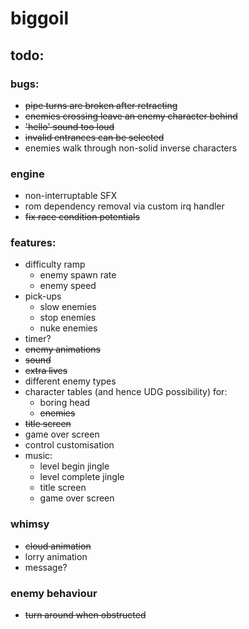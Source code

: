# biggoil

## todo:

### bugs:
* ~~pipe turns are broken after retracting~~
* ~~enemies crossing leave an enemy character behind~~
* ~~'hello' sound too loud~~
* ~~invalid entrances can be selected~~
* enemies walk through non-solid inverse characters

### engine
* non-interruptable SFX
* rom dependency removal via custom irq handler
* ~~fix race condition potentials~~

### features:
* difficulty ramp
  * enemy spawn rate
  * enemy speed
* pick-ups
  * slow enemies
  * stop enemies
  * nuke enemies
* timer?
* ~~enemy animations~~
* ~~sound~~
* ~~extra lives~~
* different enemy types
* character tables (and hence UDG possibility) for:
  * boring head
  * ~~enemies~~
* ~~title screen~~
* game over screen
* control customisation
* music:
  * level begin jingle
  * level complete jingle
  * title screen
  * game over screen

### whimsy
* ~~cloud animation~~
* lorry animation
* message?

### enemy behaviour
* ~~turn around when obstructed~~

